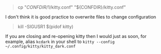 >  cp "${CONFDIR}/$1/kitty.conf" "${CONFDIR}/kitty.conf"

I don't think it is good practice to overwrite files to change configuration

>  kill -SIGUSR1 $(pidof kitty) 

If you are closing and re-opening kitty then I would just as soon, for example, alias `kcdark` in your shell to `kitty --config ~/.config/kitty/kitty_dark.conf`
